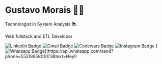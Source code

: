 # Gustavo Morais 🤙🏻

Technologist in System Analysis 📚.  
<br/>
Web fullstack and ETL Developer

[![Linkedin Badge](https://img.shields.io/badge/-LinkedIn-0e76a8?style=flat-square&logo=Linkedin&logoColor=white&link=https://www.linkedin.com/in/gusmorais/)](https://www.linkedin.com/in/gusmorais/) 
[![Gmail Badge](https://img.shields.io/badge/-Email-d44638?style=flat-square&logo=Gmail&logoColor=white&link=mailto:gusxmorais@gmail.com)](mailto:gusxmorais@gmail.com)
[![Codewars Badge](https://www.codewars.com/users/ggmorais/badges/micro)](https://www.codewars.com/users/ggmorais/badges/micro)
[![Instagram Badge](https://img.shields.io/badge/-Instagram-515bd4?style=flat-square&logo=Instagram&logoColor=white&link=https://www.instagram.com/gusxmorais)](https://www.instagram.com/gusxmorais)
[![Whatsapp Badge](https://img.shields.io/badge/-Whatsapp-25d366?style=flat-square&labelColor=25d366&logo=whatsapp&logoColor=white&link=https://api.whatsapp.com/send?phone=5551995801073&text=Hey!)](https://api.whatsapp.com/send?phone=5551995801073&text=Hey!)
